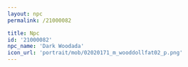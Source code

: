 ```yaml
---
layout: npc
permalink: /21000082

title: Npc
id: '21000082'
npc_name: 'Dark Woodada'
icon_url: 'portrait/mob/02020171_m_wooddollfat02_p.png'
---
```

